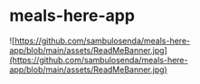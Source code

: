 # meals-here-app


![https://github.com/sambulosenda/meals-here-app/blob/main/assets/ReadMeBanner.jpg](https://github.com/sambulosenda/meals-here-app/blob/main/assets/ReadMeBanner.jpg)
